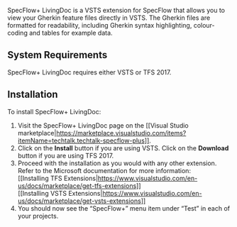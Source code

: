 SpecFlow+ LivingDoc is a VSTS extension for SpecFlow that allows you to view your Gherkin feature files directly in VSTS. The Gherkin files are formatted for readability, including Gherkin syntax highlighting, colour-coding and tables for example data.

## System Requirements
SpecFlow+ LivingDoc requires either VSTS or TFS 2017. 

## Installation

To install SpecFlow+ LivingDoc:  

1. Visit the SpecFlow+ LivingDoc page on the [[Visual Studio marketplace|https://marketplace.visualstudio.com/items?itemName=techtalk.techtalk-specflow-plus]].
1. Click on the **Install** button if you are using VSTS. Click on the **Download** button if you are using TFS 2017. 
1. Proceed with the installation as you would with any other extension. Refer to the Microsoft documentation for more information:  
  [[Installing TFS Extensions|https://www.visualstudio.com/en-us/docs/marketplace/get-tfs-extensions]]  
  [[Installing VSTS Extensions|https://www.visualstudio.com/en-us/docs/marketplace/get-vsts-extensions]]  
1. You should now see the “SpecFlow+” menu item under “Test” in each of your projects.